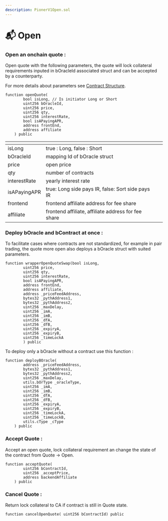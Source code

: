 ```yaml
---
description: PionerV1Open.sol
---
```


# 📬 Open

### Open an onchain quote :&#x20;

Open quote with the following parameters, the quote will lock collateral requirements inputed in bOracleId associated struct and can be accepted by a counterparty.

For more details about parameters see [Contract Structure](contract-structure.md).

```solidity
function openQuote( 
        bool isLong, // Is initiator Long or Short
        uint256 bOracleId,
        uint256 price,
        uint256 qty,
        uint256 interestRate, 
        bool isAPayingAPR, 
        address frontEnd, 
        address affiliate
    ) public
```



<table data-header-hidden><thead><tr><th></th><th></th><th data-hidden></th></tr></thead><tbody><tr><td>isLong</td><td>true : Long, false : Short</td><td></td></tr><tr><td>bOracleId</td><td>mapping Id of bOracle struct</td><td></td></tr><tr><td>price</td><td>open price</td><td></td></tr><tr><td>qty</td><td>number of contracts</td><td></td></tr><tr><td>interestRate</td><td>yearly interest rate</td><td></td></tr><tr><td>isAPayingAPR</td><td>true: Long side pays IR, false: Sort side pays IR</td><td></td></tr><tr><td>frontend</td><td>frontend affiliate address for fee share</td><td></td></tr><tr><td>affiliate</td><td>frontend affiliate, affiliate address for fee share</td><td></td></tr></tbody></table>

### Deploy bOracle and bContract at once :

To facilitate cases where contracts are not standardized, for example in pair trading, the quote more open also deploys a bOracle struct with suited parameters.

```solidity
function wrapperOpenQuoteSwap(bool isLong,
        uint256 price,
        uint256 qty,
        uint256 interestRate, 
        bool isAPayingAPR, 
        address frontEnd, 
        address affiliate,
        address _priceFeedAddress,
        bytes32 _pythAddress1,
        bytes32 _pythAddress2,
        uint256 _maxDelay,
        uint256 _imA,
        uint256 _imB,
        uint256 _dfA,
        uint256 _dfB,
        uint256 _expiryA,
        uint256 _expiryB,
        uint256 _timeLockA
        ) public
```

To deploy only a bOracle without a contract use this function :

```solidity
function deployBOracle(
        address _priceFeedAddress,
        bytes32 _pythAddress1,
        bytes32 _pythAddress2,
        uint256 _maxDelay,
        utils.bOrType _oracleType,
        uint256 _imA,
        uint256 _imB,
        uint256 _dfA,
        uint256 _dfB,
        uint256 _expiryA,
        uint256 _expiryB,
        uint256 _timeLockA,
        uint256 _timeLockB,
        utils.cType _cType 
    ) public
```

### Accept Quote :

Accept an open quote, lock collateral requirement an change the state of the contract from Quote -> Open.

```solidity
function acceptQuote(
        uint256 bContractId, 
        uint256 _acceptPrice, 
        address backendAffiliate
    ) public
```

### Cancel Quote :

Return lock collateral to CA if contract is still in Quote state.

```solidity
function cancelOpenQuote( uint256 bContractId) public
```
